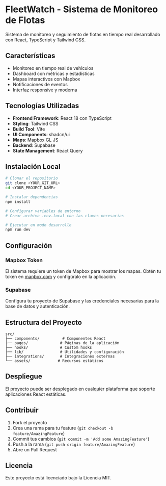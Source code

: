 # FleetWatch - Sistema de Monitoreo de Flotas

Sistema de monitoreo y seguimiento de flotas en tiempo real desarrollado con React, TypeScript y Tailwind CSS.

## Características

- Monitoreo en tiempo real de vehículos
- Dashboard con métricas y estadísticas
- Mapas interactivos con Mapbox
- Notificaciones de eventos
- Interfaz responsive y moderna

## Tecnologías Utilizadas

- **Frontend Framework**: React 18 con TypeScript
- **Styling**: Tailwind CSS
- **Build Tool**: Vite
- **UI Components**: shadcn/ui
- **Maps**: Mapbox GL JS
- **Backend**: Supabase
- **State Management**: React Query

## Instalación Local

```bash
# Clonar el repositorio
git clone <YOUR_GIT_URL>
cd <YOUR_PROJECT_NAME>

# Instalar dependencias
npm install

# Configurar variables de entorno
# Crear archivo .env.local con las claves necesarias

# Ejecutar en modo desarrollo
npm run dev
```

## Configuración

### Mapbox Token
El sistema requiere un token de Mapbox para mostrar los mapas. Obtén tu token en [mapbox.com](https://mapbox.com) y configúralo en la aplicación.

### Supabase
Configura tu proyecto de Supabase y las credenciales necesarias para la base de datos y autenticación.

## Estructura del Proyecto

```
src/
├── components/          # Componentes React
├── pages/              # Páginas de la aplicación
├── hooks/              # Custom hooks
├── lib/                # Utilidades y configuración
├── integrations/       # Integraciones externas
└── assets/            # Recursos estáticos
```

## Despliegue

El proyecto puede ser desplegado en cualquier plataforma que soporte aplicaciones React estáticas.

## Contribuir

1. Fork el proyecto
2. Crea una rama para tu feature (`git checkout -b feature/AmazingFeature`)
3. Commit tus cambios (`git commit -m 'Add some AmazingFeature'`)
4. Push a la rama (`git push origin feature/AmazingFeature`)
5. Abre un Pull Request

## Licencia

Este proyecto está licenciado bajo la Licencia MIT.